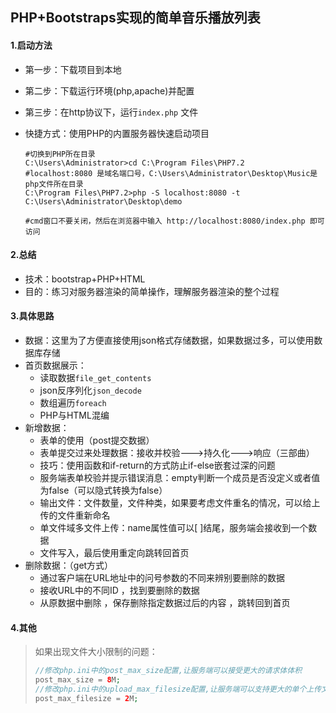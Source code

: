##  PHP+Bootstraps实现的简单音乐播放列表 

#### 1.启动方法

- 第一步：下载项目到本地

- 第二步：下载运行环境(php,apache)并配置

- 第三步：在http协议下，运行`index.php` 文件

- 快捷方式：使用PHP的内置服务器快速启动项目

  ```shell
  #切换到PHP所在目录
  C:\Users\Administrator>cd C:\Program Files\PHP7.2
  #localhost:8080 是域名端口号，C:\Users\Administrator\Desktop\Music是php文件所在目录
  C:\Program Files\PHP7.2>php -S localhost:8080 -t C:\Users\Administrator\Desktop\demo
  
  #cmd窗口不要关闭，然后在浏览器中输入 http://localhost:8080/index.php 即可访问
  ```

#### 2.总结

- 技术：bootstrap+PHP+HTML
- 目的：练习对服务器渲染的简单操作，理解服务器渲染的整个过程

#### 3.具体思路

- 数据：这里为了方便直接使用json格式存储数据，如果数据过多，可以使用数据库存储
- 首页数据展示：
  - 读取数据`file_get_contents `
  - json反序列化`json_decode ` 
  - 数组遍历`foreach `
  - PHP与HTML混编 
- 新增数据：
  - 表单的使用（post提交数据）
  - 表单提交过来处理数据：接收并校验--->持久化--->响应（三部曲）
  - 技巧：使用函数和if-return的方式防止if-else嵌套过深的问题
  - 服务端表单校验并提示错误消息：empty判断一个成员是否没定义或者值为false（可以隐式转换为false） 
  - 输出文件：文件数量，文件种类，如果要考虑文件重名的情况，可以给上传的文件重新命名 
  - 单文件域多文件上传：name属性值可以[ ]结尾，服务端会接收到一个数据 
  - 文件写入，最后使用重定向跳转回首页
- 删除数据：（get方式）
  - 通过客户端在URL地址中的问号参数的不同来辨别要删除的数据 
  - 接收URL中的不同ID ，找到要删除的数据 
  - 从原数据中删除 ，保存删除指定数据过后的内容 ，跳转回到首页 

#### 4.其他

> 如果出现文件大小限制的问题：
>
> ```php
> //修改php.ini中的post_max_size配置,让服务端可以接受更大的请求体体积
> post_max_size = 8M;
> //修改php.ini中的upload_max_filesize配置,让服务端可以支持更大的单个上传文件
> post_max_filesize = 2M;
> ```